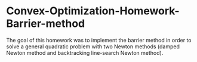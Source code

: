 # Convex-Optimization-Homework-Barrier-method
The goal of this homework was to implement the barrier method in order to solve a general quadratic problem with two Newton methods (damped Newton method and backtracking line-search Newton method).
